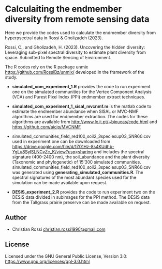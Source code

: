 # Calculaiting the endmember diversity from remote sensing data

Here we provide the codes used to calculate the endmember diversity from hyperpsectral data in Rossi & Gholizadeh (2023). 

Rossi, C., and Gholizadeh, H. (2023). Uncovering the hidden diversity: Leveraging sub-pixel spectral diversity to estimate plant diversity from space. Submitted to Remote Sensing of Environment.

The R codes rely on the R package unmix https://github.com/RossiBz/unmix/ developed in the framework of the study.

* **simulated_com_experiment_1.R** provides the code to run experiment one on the simulated communities for the Vertex Component Analysis (VCA) and Purest Pixel Index (PPI) endmember extract techniques. 

* **simulated_com_experiment_1_sisal_mvcnmf.m** is the matlab code to estimate the endmember abundance when  SISAL or MVC-NMF algorithms are used for endmember extraction.
The codes for these algorithms are available from http://www.lx.it.pt/~bioucas/code.html and https://github.com/aicip/MVCNMF

* simulated_communities_field_red100_soil2_3speciesup03_SNR60.csv used in experiment one can be downloaded from https://drive.google.com/file/d/1Z01Hz-8s4KUdhb-YgLu8SyISLNCvZc_K/view?usp=sharing and includes the spectral signature (400-2400 nm), the soil_abundance and the plant diversity (Taxonomic and phylogenetic) of 15'300 simulated communities.
simulated_communities_field_red100_soil2_3speciesup03_SNR60.csv was generated using **generating_simulated_communities.R**. The spectral signatures of the most abundant species used for the simulation can be made available upon request.


* **DESIS_experiment_2.R** provides the code to run experiment two on the DESIS data divided in subimages for the PPI method.
The DESIS data from the Tallgrass prairie preserve can be made available on request. 


## Author

* Christian Rossi christian.rossi1990@gmail.com

## License

Licensed under the GNU General Public License, Version 3.0: https://www.gnu.org/licenses/gpl-3.0.html
